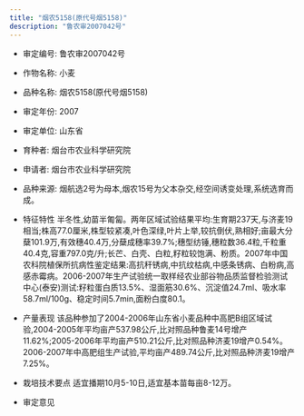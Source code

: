 ```yaml
---
title: "烟农5158(原代号烟5158)"
description: "鲁农审2007042号"
---
```

* 审定编号:  鲁农审2007042号

*  作物名称:  小麦

*  品种名称:  烟农5158(原代号烟5158)

*  审定年份:  2007

*  审定单位:  山东省

* 育种者:  烟台市农业科学研究院

*  申请者:  烟台市农业科学研究院

*  品种来源:  烟航选2号为母本,烟农15号为父本杂交,经空间诱变处理,系统选育而成。

*  特征特性
半冬性,幼苗半匍匐。两年区域试验结果平均:生育期237天,与济麦19相当;株高77.0厘米,株型较紧凑,叶色深绿,叶片上举,较抗倒伏,熟相好;亩最大分蘖101.9万,有效穗40.4万,分蘖成穗率39.7%;穗型纺锤,穗粒数36.4粒,千粒重40.4克,容重797.0克/升;长芒、白壳、白粒,籽粒较饱满、粉质。2007年中国农科院植保所抗病性鉴定结果:高抗秆锈病,中抗纹枯病,中感条锈病、白粉病,高感赤霉病。2006-2007年生产试验统一取样经农业部谷物品质监督检验测试中心(泰安)测试:籽粒蛋白质13.5%、湿面筋30.6%、沉淀值24.7ml、吸水率58.7ml/100g、稳定时间5.7min,面粉白度80.1。

*  产量表现
该品种参加了2004-2006年山东省小麦品种中高肥B组区域试验,2004-2005年平均亩产537.98公斤,比对照品种鲁麦14号增产11.62%;2005-2006年平均亩产510.21公斤,比对照品种济麦19增产0.54%。2006-2007年中高肥组生产试验,平均亩产489.74公斤,比对照品种济麦19增产7.25%。

*  栽培技术要点
适宜播期10月5-10日,适宜基本苗每亩8-12万。

*  审定意见

